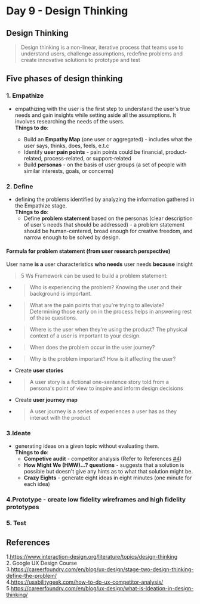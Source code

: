 # Day 9 - Design Thinking

## Design Thinking

> Design thinking is a non-linear, iterative process that teams use to understand users, challenge assumptions, redefine problems and create innovative solutions to prototype and test

## Five phases of design thinking

### 1. Empathize

- empathizing with the user is the first step to understand the user's true needs and gain insights while setting aside all the assumptions. It involves researching the needs of the users. <br>
**Things to do**:

  - Build an **Empathy Map** (one user or aggregated) - includes what the user says, thinks, does, feels, e.t.c
  - Identify **user pain points** - pain points could be financial, product-related, process-related, or support-related
  - Build **personas** - on the basis of user groups (a set of people with similar interests, goals, or concerns)

### 2. Define

- defining the problems identified by analyzing the information gathered in the Empathize stage. <br>
**Things to do**: <br>
  - Define **problem statement** based on the personas (clear description of user's needs that should be addressed) - a problem statement should be human-centered, broad enough for creative freedom, and narrow enough to be solved by design.<br>

#### Formula for problem statement (from user research perspective)

User name **is a** user characteristics **who needs** user needs **because** insight <br>

>5 Ws Framework can be used to build a problem statement:

- >Who is experiencing the problem? Knowing the user and their background is important.
- >What are the pain points that you're trying to alleviate? Determining those early on in the process helps in answering rest of these questions.
- >Where is the user when they're using the product? The physical context of a user is important to your design.
- >When does the problem occur in the user journey?
- >Why is the problem important? How is it affecting the user?

- Create **user stories**  
- > A user story is a fictional one-sentence story told from a persona's point of view to inspire and inform design decisions
- Create **user journey map**  
- >A user journey is a series of experiences a user has as they interact with the product

### 3.Ideate

- generating ideas on a given topic without evaluating them. <br>
**Things to do**:
  - **Competive audit** - competitor analysis (Refer to References [#4](<https://usabilitygeek.com/how-to-do-ux-competitor-analysis/>))
  - **How Might We (HMW)...? questions** - suggests that a solution is possible but doesn't give any hints as to what that solution might be.
  - **Crazy Eights** - generate eight ideas in eight minutes (one minute for each idea)

### 4.Prototype - create low fidelity wireframes and high fidelity prototypes

### 5. Test

## References

1.<https://www.interaction-design.org/literature/topics/design-thinking>  
2. Google UX Design Course  
3.<https://careerfoundry.com/en/blog/ux-design/stage-two-design-thinking-define-the-problem/>  
4.<https://usabilitygeek.com/how-to-do-ux-competitor-analysis/>  
5.<https://careerfoundry.com/en/blog/ux-design/what-is-ideation-in-design-thinking/>
